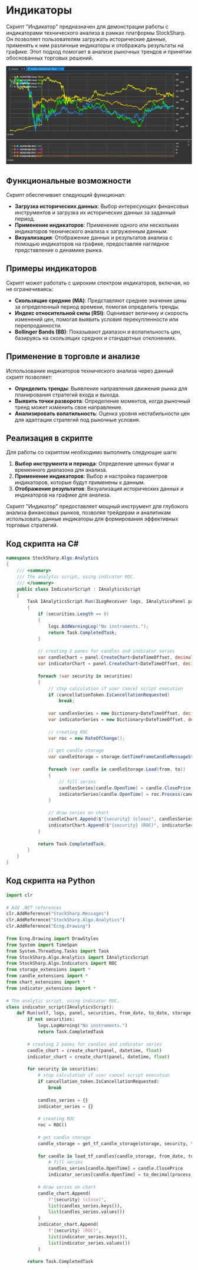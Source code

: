 # Индикаторы

Скрипт "Индикатор" предназначен для демонстрации работы с индикаторами технического анализа в рамках платформы StockSharp. Он позволяет пользователям загружать исторические данные, применять к ним различные индикаторы и отображать результаты на графике. Этот подход помогает в анализе рыночных трендов и принятии обоснованных торговых решений.

![hydra_analytics_indicator](../../../../images/hydra_analytics_indicator.png)

## Функциональные возможности

Скрипт обеспечивает следующий функционал:

- **Загрузка исторических данных**: Выбор интересующих финансовых инструментов и загрузка их исторических данных за заданный период.
- **Применение индикаторов**: Применение одного или нескольких индикаторов технического анализа к загруженным данным.
- **Визуализация**: Отображение данных и результатов анализа с помощью индикаторов на графике, предоставляя наглядное представление о динамике рынка.

## Примеры индикаторов

Скрипт может работать с широким спектром индикаторов, включая, но не ограничиваясь:

- **Скользящие средние (MA)**: Представляют среднее значение цены за определенный период времени, помогая определить тренды.
- **Индекс относительной силы (RSI)**: Оценивает величину и скорость изменений цен, помогая выявить условия перекупленности или перепроданности.
- **Bollinger Bands (BB)**: Показывают диапазон и волатильность цен, базируясь на скользящих средних и стандартных отклонениях.

## Применение в торговле и анализе

Использование индикаторов технического анализа через данный скрипт позволяет:

- **Определить тренды**: Выявление направления движения рынка для планирования стратегий входа и выхода.
- **Выявить точки разворота**: Определение моментов, когда рыночный тренд может изменить свое направление.
- **Анализировать волатильность**: Оценка уровня нестабильности цен для адаптации стратегий под рыночные условия.

## Реализация в скрипте

Для работы со скриптом необходимо выполнить следующие шаги:

1. **Выбор инструмента и периода**: Определение ценных бумаг и временного диапазона для анализа.
2. **Применение индикаторов**: Выбор и настройка параметров индикаторов, которые будут применены к данным.
3. **Отображение результатов**: Визуализация исторических данных и индикаторов на графике для анализа.

Скрипт "Индикатор" предоставляет мощный инструмент для глубокого анализа финансовых рынков, позволяя трейдерам и аналитикам использовать данные индикаторы для формирования эффективных торговых стратегий.

## Код скрипта на C#

```cs
namespace StockSharp.Algo.Analytics
{
	/// <summary>
	/// The analytic script, using indicator ROC.
	/// </summary>
	public class IndicatorScript : IAnalyticsScript
	{
		Task IAnalyticsScript.Run(ILogReceiver logs, IAnalyticsPanel panel, SecurityId[] securities, DateTime from, DateTime to, IStorageRegistry storage, IMarketDataDrive drive, StorageFormats format, TimeSpan timeFrame, CancellationToken cancellationToken)
		{
			if (securities.Length == 0)
			{
				logs.AddWarningLog("No instruments.");
				return Task.CompletedTask;
			}

			// creating 2 panes for candles and indicator series
			var candleChart = panel.CreateChart<DateTimeOffset, decimal>();
			var indicatorChart = panel.CreateChart<DateTimeOffset, decimal>();

			foreach (var security in securities)
			{
				// stop calculation if user cancel script execution
				if (cancellationToken.IsCancellationRequested)
					break;

				var candlesSeries = new Dictionary<DateTimeOffset, decimal>();
				var indicatorSeries = new Dictionary<DateTimeOffset, decimal>();

				// creating ROC
				var roc = new RateOfChange();

				// get candle storage
				var candleStorage = storage.GetTimeFrameCandleMessageStorage(security, timeFrame, drive, format);

				foreach (var candle in candleStorage.Load(from, to))
				{
					// fill series
					candlesSeries[candle.OpenTime] = candle.ClosePrice;
					indicatorSeries[candle.OpenTime] = roc.Process(candle).GetValue<decimal>();
				}

				// draw series on chart
				candleChart.Append($"{security} (close)", candlesSeries.Keys, candlesSeries.Values);
				indicatorChart.Append($"{security} (ROC)", indicatorSeries.Keys, indicatorSeries.Values);
			}

			return Task.CompletedTask;
		}
	}
}
```

## Код скрипта на Python

```python
import clr

# Add .NET references
clr.AddReference("StockSharp.Messages")
clr.AddReference("StockSharp.Algo.Analytics")
clr.AddReference("Ecng.Drawing")

from Ecng.Drawing import DrawStyles
from System import TimeSpan
from System.Threading.Tasks import Task
from StockSharp.Algo.Analytics import IAnalyticsScript
from StockSharp.Algo.Indicators import ROC
from storage_extensions import *
from candle_extensions import *
from chart_extensions import *
from indicator_extensions import *

# The analytic script, using indicator ROC.
class indicator_script(IAnalyticsScript):
    def Run(self, logs, panel, securities, from_date, to_date, storage, drive, format, time_frame, cancellation_token):
        if not securities:
            logs.LogWarning("No instruments.")
            return Task.CompletedTask

        # creating 2 panes for candles and indicator series
        candle_chart = create_chart(panel, datetime, float)
        indicator_chart = create_chart(panel, datetime, float)

        for security in securities:
            # stop calculation if user cancel script execution
            if cancellation_token.IsCancellationRequested:
                break

            candles_series = {}
            indicator_series = {}

            # creating ROC
            roc = ROC()

            # get candle storage
            candle_storage = get_tf_candle_storage(storage, security, time_frame, drive, format)

            for candle in load_tf_candles(candle_storage, from_date, to_date):
                # fill series
                candles_series[candle.OpenTime] = candle.ClosePrice
                indicator_series[candle.OpenTime] = to_decimal(process_with_candle(roc, candle))

            # draw series on chart
            candle_chart.Append(
                f"{security} (close)",
                list(candles_series.keys()),
                list(candles_series.values())
            )
            indicator_chart.Append(
                f"{security} (ROC)",
                list(indicator_series.keys()),
                list(indicator_series.values())
            )

        return Task.CompletedTask
```